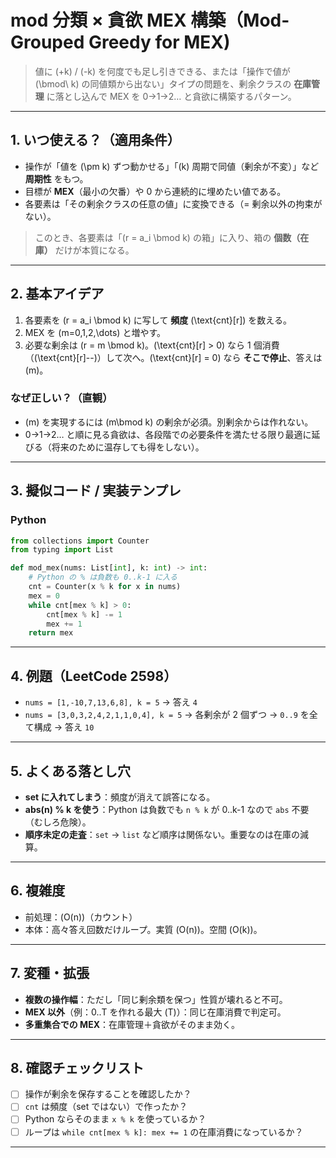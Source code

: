 # mod 分類 × 貪欲 MEX 構築（Mod-Grouped Greedy for MEX)

> 値に (+k) / (-k) を何度でも足し引きできる、または「操作で値が (\bmod\ k) の同値類から出ない」タイプの問題を、剰余クラスの **在庫管理** に落とし込んで MEX を 0→1→2… と貪欲に構築するパターン。

---

## 1. いつ使える？（適用条件）

* 操作が「値を (\pm k) ずつ動かせる」「(k) 周期で同値（剰余が不変）」など **周期性** をもつ。
* 目標が **MEX**（最小の欠番）や 0 から連続的に埋めたい値である。
* 各要素は「その剰余クラスの任意の値」に変換できる（= 剰余以外の拘束がない）。

> このとき、各要素は「(r = a_i \bmod k) の箱」に入り、箱の **個数（在庫）** だけが本質になる。

---

## 2. 基本アイデア

1. 各要素を (r = a_i \bmod k) に写して **頻度** (\text{cnt}[r]) を数える。
2. MEX を (m=0,1,2,\dots) と増やす。
3. 必要な剰余は (r = m \bmod k)。(\text{cnt}[r] > 0) なら 1 個消費（(\text{cnt}[r]--)）して次へ。(\text{cnt}[r] = 0) なら **そこで停止**、答えは (m)。

### なぜ正しい？（直観）

* (m) を実現するには (m\bmod k) の剰余が必須。別剰余からは作れない。
* 0→1→2… と順に見る貪欲は、各段階での必要条件を満たせる限り最適に延びる（将来のために温存しても得をしない）。

---

## 3. 擬似コード / 実装テンプレ

### Python
```python
from collections import Counter
from typing import List

def mod_mex(nums: List[int], k: int) -> int:
    # Python の % は負数も 0..k-1 に入る
    cnt = Counter(x % k for x in nums)
    mex = 0
    while cnt[mex % k] > 0:
        cnt[mex % k] -= 1
        mex += 1
    return mex
```

---

## 4. 例題（LeetCode 2598）

* `nums = [1,-10,7,13,6,8], k = 5` → 答え `4`
* `nums = [3,0,3,2,4,2,1,1,0,4], k = 5` → 各剰余が 2 個ずつ → `0..9` を全て構成 → 答え `10`

---

## 5. よくある落とし穴

* **set に入れてしまう**：頻度が消えて誤答になる。
* **abs(n) % k を使う**：Python は負数でも `n % k` が 0..k-1 なので `abs` 不要（むしろ危険）。
* **順序未定の走査**：`set` → `list` など順序は関係ない。重要なのは在庫の減算。

---

## 6. 複雑度

* 前処理：(O(n))（カウント）
* 本体：高々答え回数だけループ。実質 (O(n))。空間 (O(k))。

---

## 7. 変種・拡張

* **複数の操作幅**：ただし「同じ剰余類を保つ」性質が壊れると不可。
* **MEX 以外**（例：0..T を作れる最大 (T)）：同じ在庫消費で判定可。
* **多重集合での MEX**：在庫管理＋貪欲がそのまま効く。

---

## 8. 確認チェックリスト
- [ ] 操作が剰余を保存することを確認したか？
- [ ] `cnt` は頻度（set ではない）で作ったか？
- [ ] Python ならそのまま `x % k` を使っているか？
- [ ] ループは `while cnt[mex % k]: mex += 1` の在庫消費になっているか？

---

